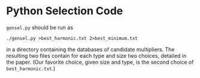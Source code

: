 Python Selection Code
=====================

`gensel.py` should be run as

    ./gensel.py >best_harmonic.txt 2>best_minimum.txt

in a directory containing the databases of candidate multipliers. The
resulting two files contain for each type and size two choices, detailed
in the paper. (Our favorite choice, given size and type, is the second
choice of `best_harmonic.txt`.)
